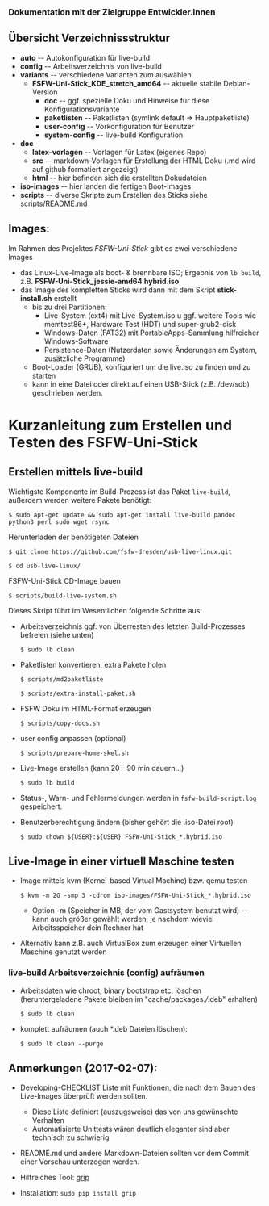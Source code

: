 ### Dokumentation mit der Zielgruppe Entwickler.innen

## Übersicht Verzeichnissstruktur

* __auto__    -- Autokonfiguration für live-build
* __config__    -- Arbeitsverzeichnis von live-build
* __variants__    -- verschiedene Varianten zum auswählen
   - __FSFW-Uni-Stick_KDE_stretch_amd64__ -- aktuelle stabile Debian-Version
      - __doc__ -- ggf. spezielle Doku und Hinweise für diese Konfigurationsvariante
      - __paketlisten__ -- Paketlisten (symlink default => Hauptpaketliste)
      - __user-config__ -- Vorkonfiguration für Benutzer
      - __system-config__ -- live-build Konfiguration
* __doc__
   - __latex-vorlagen__ -- Vorlagen für Latex (eigenes Repo)
   - __src__ -- markdown-Vorlagen für Erstellung der HTML Doku (.md wird auf github formatiert angezeigt)
   - __html__ -- hier befinden sich die erstellten Dokudateien
* __iso-images__ -- hier landen die fertigen Boot-Images
* __scripts__ -- diverse Skripte zum Erstellen des Sticks siehe [scripts/README.md](../scripts/README.md)

## Images:
Im Rahmen des Projektes *FSFW-Uni-Stick* gibt es zwei verschiedene Images
* das Linux-Live-Image als boot- & brennbare ISO; Ergebnis von `lb build`, z.B. **FSFW-Uni-Stick_jessie-amd64.hybrid.iso**
* das Image des kompletten Sticks wird dann mit dem Skript **stick-install.sh** erstellt
    * bis zu drei Partitionen:
        * Live-System (ext4) mit Live-System.iso u ggf. weitere Tools wie memtest86+, Hardware Test (HDT) und super-grub2-disk
        * Windows-Daten (FAT32) mit PortableApps-Sammlung hilfreicher Windows-Software
        * Persistence-Daten (Nutzerdaten sowie Änderungen am System, zusätzliche Programme)
    * Boot-Loader (GRUB), konfiguriert um die live.iso zu finden und zu starten
    * kann in eine Datei oder direkt auf einen USB-Stick (z.B. /dev/sdb) geschrieben werden.

# Kurzanleitung zum Erstellen und Testen des FSFW-Uni-Stick

## Erstellen mittels live-build

Wichtigste Komponente im Build-Prozess ist das Paket `live-build`, außerdem werden weitere Pakete benötigt:

    $ sudo apt-get update && sudo apt-get install live-build pandoc python3 perl sudo wget rsync

Herunterladen der benötigeten Dateien

  ` $ git clone https://github.com/fsfw-dresden/usb-live-linux.git `

  ` $ cd usb-live-linux/ `

FSFW-Uni-Stick CD-Image bauen

  ` $ scripts/build-live-system.sh `

Dieses Skript führt im Wesentlichen folgende Schritte aus:

* Arbeitsverzeichnis ggf. von Überresten des letzten Build-Prozesses befreien (siehe unten)

    ` $ sudo lb clean `

* Paketlisten konvertieren, extra Pakete holen

  ` $ scripts/md2paketliste `

  ` $ scripts/extra-install-paket.sh `

* FSFW Doku im HTML-Format erzeugen

  ` $ scripts/copy-docs.sh `

* user config anpassen (optional)

  ` $ scripts/prepare-home-skel.sh `

* Live-Image erstellen (kann 20 - 90 min dauern...)

  ` $ sudo lb build `

 * Status-, Warn- und Fehlermeldungen werden in `fsfw-build-script.log` gespeichert.

* Benutzerberechtigung ändern (bisher gehört die .iso-Datei root)

  ` $ sudo chown ${USER}:${USER} FSFW-Uni-Stick_*.hybrid.iso `

## Live-Image in einer virtuell Maschine testen

* Image mittels kvm (Kernel-based Virtual Machine) bzw. qemu testen

  ` $ kvm -m 2G -smp 3 -cdrom iso-images/FSFW-Uni-Stick_*.hybrid.iso `

  * Option -m (Speicher in MB, der vom Gastsystem benutzt wird) -- kann auch größer gewählt werden, je nachdem wieviel Arbeitsspeicher dein Rechner hat

* Alternativ kann z.B. auch VirtualBox zum erzeugen einer Virtuellen Maschine genutzt werden


### live-build Arbeitsverzeichnis (config) aufräumen 

* Arbeitsdaten wie chroot, binary bootstrap etc. löschen (heruntergeladene Pakete bleiben im "cache/packages.*/*.deb" erhalten)

  ` $ sudo lb clean `

* komplett aufräumen (auch *.deb Dateien löschen):

  ` $ sudo lb clean --purge `

## Anmerkungen (2017-02-07):
* [Developing-CHECKLIST](Developing-CHECKLIST.md) Liste mit Funktionen, die nach dem Bauen des Live-Images überprüft werden sollten.
  * Diese Liste definiert (auszugsweise) das von uns gewünschte Verhalten
  * Automatisierte Unittests wären deutlich eleganter sind aber technisch zu schwierig

* README.md und andere Markdown-Dateien sollten vor dem Commit einer Vorschau unterzogen werden.
 * Hilfreiches Tool: [grip](https://github.com/joeyespo/grip)
 * Installation: `sudo pip install grip`


